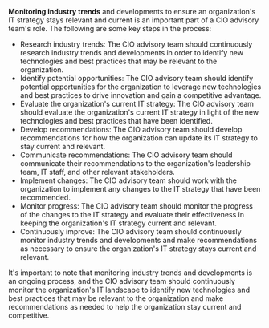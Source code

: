 **Monitoring industry trends** and developments to ensure an organization's IT strategy stays relevant and current is an important part of a CIO advisory team's role. The following are some key steps in the process:
- Research industry trends: The CIO advisory team should continuously research industry trends and developments in order to identify new technologies and best practices that may be relevant to the organization.
- Identify potential opportunities: The CIO advisory team should identify potential opportunities for the organization to leverage new technologies and best practices to drive innovation and gain a competitive advantage.
- Evaluate the organization's current IT strategy: The CIO advisory team should evaluate the organization's current IT strategy in light of the new technologies and best practices that have been identified.
- Develop recommendations: The CIO advisory team should develop recommendations for how the organization can update its IT strategy to stay current and relevant.
- Communicate recommendations: The CIO advisory team should communicate their recommendations to the organization's leadership team, IT staff, and other relevant stakeholders.
- Implement changes: The CIO advisory team should work with the organization to implement any changes to the IT strategy that have been recommended.
- Monitor progress: The CIO advisory team should monitor the progress of the changes to the IT strategy and evaluate their effectiveness in keeping the organization's IT strategy current and relevant.
- Continuously improve: The CIO advisory team should continuously monitor industry trends and developments and make recommendations as necessary to ensure the organization's IT strategy stays current and relevant.

It's important to note that monitoring industry trends and developments is an ongoing process, and the CIO advisory team should continuously monitor the organization's IT landscape to identify new technologies and best practices that may be relevant to the organization and make recommendations as needed to help the organization stay current and competitive.